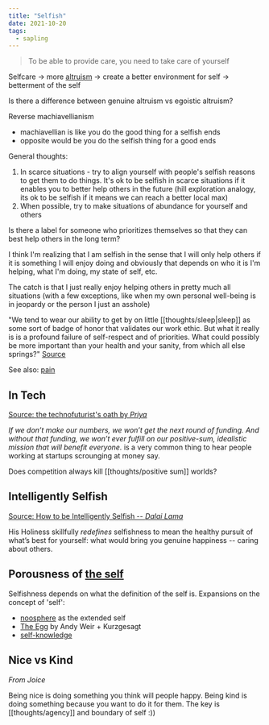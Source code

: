 ```yaml
---
title: "Selfish"
date: 2021-10-20
tags:
  - sapling
---
```


> To be able to provide care, you need to take care of yourself

Selfcare → more [altruism](thoughts/effective%20altruism.md) → create a better environment for self → betterment of the self

Is there a difference between genuine altruism vs egoistic altruism?

Reverse machiavellianism

- machiavellian is like you do the good thing for a selfish ends
- opposite would be you do the selfish thing for a good ends

General thoughts:

1. In scarce situations - try to align yourself with people's selfish reasons to get them to do things. It's ok to be selfish in scarce situations if it enables you to better help others in the future (hill exploration analogy, its ok to be selfish if it means we can reach a better local max)
2. When possible, try to make situations of abundance for yourself and others

Is there a label for someone who prioritizes themselves so that they can best help others in the long term?

I think I'm realizing that I am selfish in the sense that I will only help others if it is something I will enjoy doing and obviously that depends on who it is I'm helping, what I'm doing, my state of self, etc.

The catch is that I just really enjoy helping others in pretty much all situations (with a few exceptions, like when my own personal well-being is in jeopardy or the person I just an asshole)

"We tend to wear our ability to get by on little [[thoughts/sleep|sleep]] as some sort of badge of honor that validates our work ethic. But what it really is is a profound failure of self-respect and of priorities. What could possibly be more important than your health and your sanity, from which all else springs?" [Source](https://www.themarginalian.org/2019/10/23/13-learnings-13-years/)

See also: [pain](thoughts/pain.md)

## In Tech

[Source: the technofuturist's oath by _Priya_](https://priyaghose.io/2021-09-03-the-technofuturists-oath/)

_If we don’t make our numbers, we won’t get the next round of funding. And without that funding, we won’t ever fulfill on our positive-sum, idealistic mission that will benefit everyone._ is a very common thing to hear people working at startups scrounging at money say.

Does competition always kill [[thoughts/positive sum]] worlds?

## Intelligently Selfish

[Source: How to be Intelligently Selfish -- _Dalai Lama_](https://www.skepticspath.org/blog/how-to-be-intelligently-selfish-dalai-lama/)

His Holiness skillfully _redefines_ selfishness to mean the healthy pursuit of what’s best for yourself: what would bring you genuine happiness -- caring about others.

## Porousness of [the self](thoughts/the%20Self.md)

Selfishness depends on what the definition of the self is. Expansions on the concept of 'self':

- [noosphere](https://en.wikipedia.org/wiki/Noosphere) as the extended self
- [The Egg](https://www.youtube.com/watch?v=h6fcK_fRYaI) by Andy Weir + Kurzgesagt
- [self-knowledge](thoughts/self-knowledge.md)

## Nice vs Kind

_From Joice_

Being nice is doing something you think will people happy. Being kind is doing something because you want to do it for them. The key is [[thoughts/agency]] and boundary of self :))
